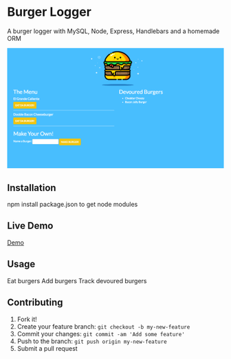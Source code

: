 # Burger Logger
A burger logger with MySQL, Node, Express, Handlebars and a homemade ORM

![alt tag](preview-img.png)

## Installation
npm install package.json to get node modules

## Live Demo
[Demo](http://infinite-bayou-22864.herokuapp.com/burgers)

## Usage
Eat burgers
Add burgers
Track devoured burgers

## Contributing
1. Fork it!
2. Create your feature branch: `git checkout -b my-new-feature`
3. Commit your changes: `git commit -am 'Add some feature'`
4. Push to the branch: `git push origin my-new-feature`
5. Submit a pull request 
